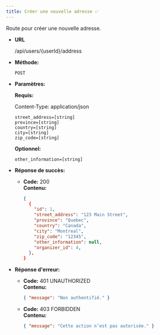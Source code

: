```yaml
---
title: Créer une nouvelle adresse ✅
---
```


Route pour créer une nouvelle adresse.

* **URL**

  /api/users/{userId}/address

* **Méthode:**
  
  `POST`

* **Paramètres:**

  **Requis:**

    Content-Type: application/json
 
    `street_address=[string]`<br>
    `province=[string]`<br>
    `country=[string]`<br>
    `city=[string]`<br>
    `zip_code=[string]`<br>

  **Optionnel:**<br>

    `other_information=[string]`<br>

* **Réponse de succès:**
  
  * **Code:** 200 <br />
    **Contenu:** 
    ```json
    {
      {
        "id": 1,
        "street_address": "123 Main Street",
        "province": "Quebec",
        "country": "Canada",
        "city": "Montreal",
        "zip_code": "12345",
        "other_information": null,
        "organizer_id": 4,
      },
    }
    ```

* **Réponse d'erreur:**

  * **Code:** 401 UNAUTHORIZED <br />
    **Contenu:** 
    ```json
    { "message": "Non authentifié." }
    ```

  * **Code:** 403 FORBIDDEN <br />
    **Contenu:** 
    ```json
    { "message": "Cette action n’est pas autorisée." }
    ```
